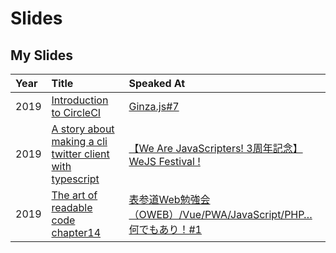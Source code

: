 # Slides

## My Slides

|Year|Title|Speaked At|
|:---|:---|:---|
|2019|[Introduction to CircleCI](https://hagevvashi.github.io/slides/introduction-to-circleci)|[Ginza.js#7](https://ginzajs.connpass.com/event/154596/)|
|2019|[A story about making a cli twitter client with typescript](https://hagevvashi.github.io/slides/story-about-twsh)|[【We Are JavaScripters! 3周年記念】 WeJS Festival !](https://wajs.connpass.com/event/151413/)|
|2019|[The art of readable code chapter14](https://hagevvashi.github.io/slides/readable-code-chapter14)|[表参道Web勉強会（OWEB）/Vue/PWA/JavaScript/PHP…何でもあり！#1 ](https://oweb.connpass.com/event/156818/)|
